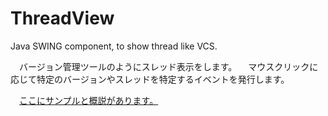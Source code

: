 ThreadView
==========

Java SWING component, to show thread like VCS.
<p>
　バージョン管理ツールのようにスレッド表示をします。
　マウスクリックに応じて特定のバージョンやスレッドを特定するイベントを発行します。
</p>
　<a href="http://ytel.seesaa.net/article/374772033.html">ここにサンプルと概説があります。</a>
